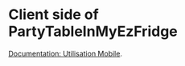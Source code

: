 # Client side of PartyTableInMyEzFridge

[Documentation: Utilisation Mobile](./TUIOSamples/docs/mobile.md).